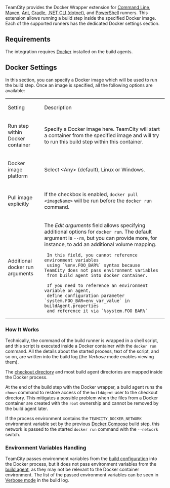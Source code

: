[//]: # (title: Docker Wrapper)
[//]: # (auxiliary-id: Docker Wrapper)

TeamCity provides the Docker Wrapper extension for [Command Line](command-line.md), [Maven](maven.md), [Ant](ant.md), [Gradle](gradle.md), [.NET CLI (dotnet)](net-cli-dotnet.md), and [PowerShell](powershell.md) runners. This extension allows running a build step inside the specified Docker image. Each of the supported runners has the dedicated Docker settings section.

## Requirements

The integration requires [Docker](https://docs.docker.com/engine/installation/) installed on the build agents.

<include src="integrating-teamcity-with-docker.md" include-id="reqs-supported-env"/>

## Docker Settings

<chunk include-id="docker-settings">

In this section, you can specify a Docker image which will be used to run the build step. Once an image is specified, all the following options are available:

<table><tr>

<td>

Setting

</td>

<td>

Description

</td></tr><tr>

<td>

Run step within Docker container

</td>

<td>

Specify a Docker image here. TeamCity will start a container from the specified image and will try to run this build step within this container.


</td></tr><tr>

<td>

Docker image platform

</td>

<td>

Select &lt;Any&gt; (default), Linux or Windows.

</td></tr><tr>

<td>

Pull image explicitly

</td>

<td>

If the checkbox is enabled, `docker pull <imageName>` will be run before the `docker run` command.


</td></tr><tr>

<td>

Additional docker run arguments

</td>

<td>

The _Edit arguments_ field allows specifying additional options for `docker run`. The default argument is `--rm`, but you can provide more, for instance, to add an additional volume mapping. 

<note>
     
     In this field, you cannot reference environment variables 
     using `%env.FOO_BAR%` syntax because TeamCity does not pass environment variables
     from build agent into docker container.
     
     If you need to reference an environment variable on agent, 
     define configuration parameter `system.FOO_BAR=env_var_value` in buildAgent.properties
     and reference it via `%system.FOO_BAR%` 
     
 </note> 


</td></tr></table>

</chunk>

### How It Works

<chunk include-id="docker-settings-how">

Technically, the command of the build runner is wrapped in a shell script, and this script is executed inside a Docker container with the `docker run` command. All the details about the started process, text of the script, and so on, are written into the build log (the _Verbose_ mode enables viewing them).

The [checkout directory](build-checkout-directory.md) and most build agent directories are mapped inside the Docker process.

At the end of the build step with the Docker wrapper, a build agent runs the `chown` command to restore access of the `buildAgent` user to the checkout directory. This mitigates a possible problem when the files from a Docker container are created with the `root` ownership and cannot be removed by the build agent later.

If the process environment contains the `TEAMCITY_DOCKER_NETWORK` environment variable set by the previous [Docker Compose](docker-compose.md) build step, this network is passed to the started `docker run` command with the `--network` switch. 

</chunk>

### Environment Variables Handling

<chunk include-id="docker-settings-env-var">

TeamCity passes environment variables from the [build configuration](build-configuration.md) into the Docker process, but it does not pass environment variables from the [build agent](build-agent.md), as they may not be relevant to the Docker container environment. The list of the passed environment variables can be seen in [Verbose mode](build-log.md#Viewing+Build+Log) in the build log.


 </chunk>
